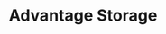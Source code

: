 ---
title: "Advantage Storage"
url: /surprise/advantage-storage-north-dysart-road/
shop: storage rental
---